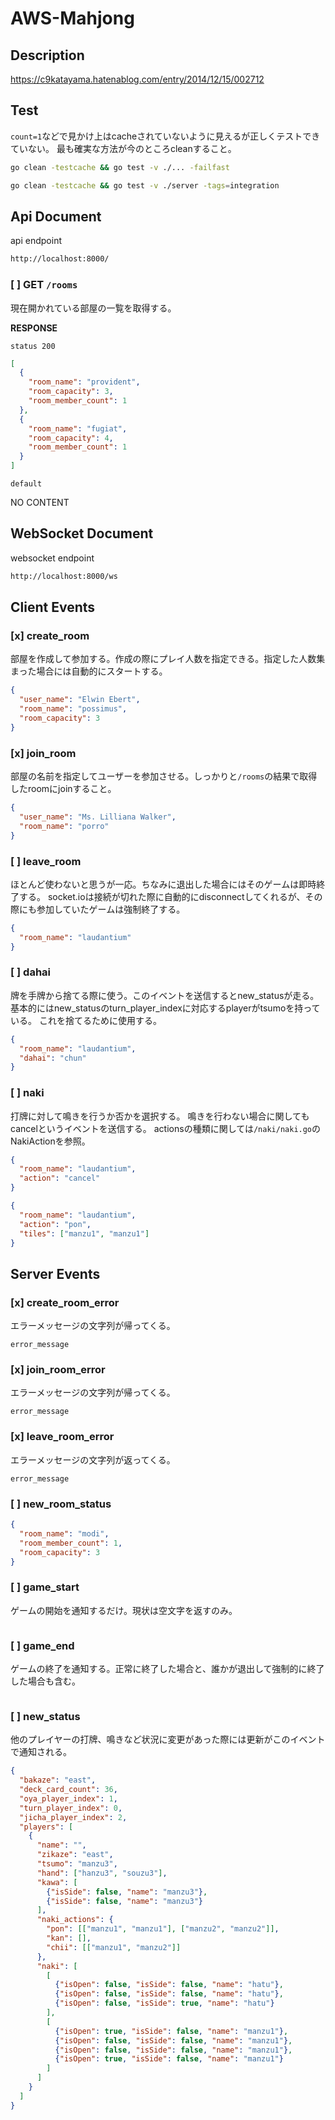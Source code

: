 # AWS-Mahjong


## Description
https://c9katayama.hatenablog.com/entry/2014/12/15/002712


## Test


`count=1`などで見かけ上はcacheされていないように見えるが正しくテストできていない。
最も確実な方法が今のところcleanすること。

```sh
go clean -testcache && go test -v ./... -failfast
```

```sh
go clean -testcache && go test -v ./server -tags=integration
```


## Api Document

api endpoint

```sh
http://localhost:8000/
```

### [ ]  GET `/rooms`

現在開かれている部屋の一覧を取得する。

**RESPONSE**

`status 200`


```json
[
  {
    "room_name": "provident",
    "room_capacity": 3,
    "room_member_count": 1
  },
  {
    "room_name": "fugiat",
    "room_capacity": 4,
    "room_member_count": 1
  }
]
```

`default`

NO CONTENT
 

## WebSocket Document

websocket endpoint

```sh
http://localhost:8000/ws
```

## Client Events


### [x] create_room

部屋を作成して参加する。作成の際にプレイ人数を指定できる。指定した人数集まった場合には自動的にスタートする。
```json
{
  "user_name": "Elwin Ebert",
  "room_name": "possimus",
  "room_capacity": 3
}
```

### [x] join_room

部屋の名前を指定してユーザーを参加させる。しっかりと`/rooms`の結果で取得したroomにjoinすること。

```json
{
  "user_name": "Ms. Lilliana Walker",
  "room_name": "porro"
}
```

### [ ] leave_room

ほとんど使わないと思うが一応。ちなみに退出した場合にはそのゲームは即時終了する。
socket.ioは接続が切れた際に自動的にdisconnectしてくれるが、その際にも参加していたゲームは強制終了する。

```json
{
  "room_name": "laudantium"
}

```



### [ ] dahai

牌を手牌から捨てる際に使う。このイベントを送信するとnew_statusが走る。
基本的にはnew_statusのturn_player_indexに対応するplayerがtsumoを持っている。
これを捨てるために使用する。

```json
{
  "room_name": "laudantium",
  "dahai": "chun"
}

```


### [ ] naki

打牌に対して鳴きを行うか否かを選択する。
鳴きを行わない場合に関してもcancelというイベントを送信する。
actionsの種類に関しては`/naki/naki.go`のNakiActionを参照。


```json
{
  "room_name": "laudantium",
  "action": "cancel"
}
```

```json
{
  "room_name": "laudantium",
  "action": "pon",
  "tiles": ["manzu1", "manzu1"]
}
```


## Server Events


### [x] create_room_error

エラーメッセージの文字列が帰ってくる。

```
error_message
```

### [x] join_room_error

エラーメッセージの文字列が帰ってくる。

```
error_message
```

### [x] leave_room_error

エラーメッセージの文字列が返ってくる。

```
error_message
```

### [ ] new_room_status

```json
{
  "room_name": "modi",
  "room_member_count": 1,
  "room_capacity": 3
}
```

### [ ] game_start

ゲームの開始を通知するだけ。現状は空文字を返すのみ。

```json
```

### [ ] game_end

ゲームの終了を通知する。正常に終了した場合と、誰かが退出して強制的に終了した場合も含む。

```json
```

### [ ] new_status

他のプレイヤーの打牌、鳴きなど状況に変更があった際には更新がこのイベントで通知される。

```json
{
  "bakaze": "east",
  "deck_card_count": 36, 
  "oya_player_index": 1,
  "turn_player_index": 0,
  "jicha_player_index": 2,
  "players": [
    {
      "name": "",
      "zikaze": "east",
      "tsumo": "manzu3",
      "hand": ["hanzu3", "souzu3"],
      "kawa": [
        {"isSide": false, "name": "manzu3"},
        {"isSide": false, "name": "manzu3"}
      ],
      "naki_actions": {
        "pon": [["manzu1", "manzu1"], ["manzu2", "manzu2"]],
        "kan": [],
        "chii": [["manzu1", "manzu2"]]
      },
      "naki": [
        [
          {"isOpen": false, "isSide": false, "name": "hatu"},
          {"isOpen": false, "isSide": false, "name": "hatu"},
          {"isOpen": false, "isSide": true, "name": "hatu"}
        ],
        [
          {"isOpen": true, "isSide": false, "name": "manzu1"},
          {"isOpen": false, "isSide": false, "name": "manzu1"},
          {"isOpen": false, "isSide": false, "name": "manzu1"},
          {"isOpen": true, "isSide": false, "name": "manzu1"}
        ]
      ]
    }
  ]
}
```
